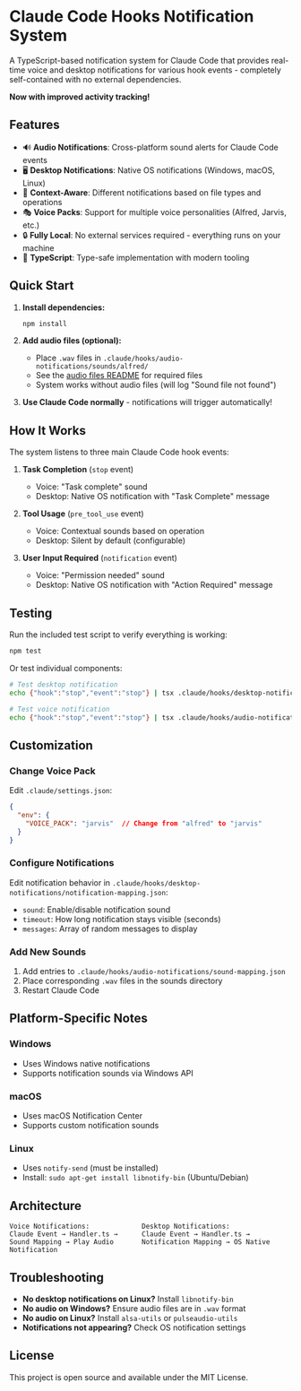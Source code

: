 # Claude Code Hooks Notification System

A TypeScript-based notification system for Claude Code that provides real-time voice and desktop notifications for various hook events - completely self-contained with no external dependencies.

**Now with improved activity tracking!**

## Features

- 🔊 **Audio Notifications**: Cross-platform sound alerts for Claude Code events
- 🖥️ **Desktop Notifications**: Native OS notifications (Windows, macOS, Linux)
- 🎯 **Context-Aware**: Different notifications based on file types and operations
- 🎭 **Voice Packs**: Support for multiple voice personalities (Alfred, Jarvis, etc.)
- 🔒 **Fully Local**: No external services required - everything runs on your machine
- 🔧 **TypeScript**: Type-safe implementation with modern tooling

## Quick Start

1. **Install dependencies:**
   ```bash
   npm install
   ```

2. **Add audio files (optional):**
   - Place `.wav` files in `.claude/hooks/audio-notifications/sounds/alfred/`
   - See the [audio files README](.claude/hooks/audio-notifications/sounds/alfred/README.md) for required files
   - System works without audio files (will log "Sound file not found")

3. **Use Claude Code normally** - notifications will trigger automatically!

## How It Works

The system listens to three main Claude Code hook events:

1. **Task Completion** (`stop` event)
   - Voice: "Task complete" sound
   - Desktop: Native OS notification with "Task Complete" message

2. **Tool Usage** (`pre_tool_use` event)
   - Voice: Contextual sounds based on operation
   - Desktop: Silent by default (configurable)

3. **User Input Required** (`notification` event)
   - Voice: "Permission needed" sound
   - Desktop: Native OS notification with "Action Required" message

## Testing

Run the included test script to verify everything is working:

```bash
npm test
```

Or test individual components:

```bash
# Test desktop notification
echo {"hook":"stop","event":"stop"} | tsx .claude/hooks/desktop-notifications/handler.ts

# Test voice notification
echo {"hook":"stop","event":"stop"} | tsx .claude/hooks/audio-notifications/handler.ts
```

## Customization

### Change Voice Pack
Edit `.claude/settings.json`:
```json
{
  "env": {
    "VOICE_PACK": "jarvis"  // Change from "alfred" to "jarvis"
  }
}
```

### Configure Notifications
Edit notification behavior in `.claude/hooks/desktop-notifications/notification-mapping.json`:
- `sound`: Enable/disable notification sound
- `timeout`: How long notification stays visible (seconds)
- `messages`: Array of random messages to display

### Add New Sounds
1. Add entries to `.claude/hooks/audio-notifications/sound-mapping.json`
2. Place corresponding `.wav` files in the sounds directory
3. Restart Claude Code

## Platform-Specific Notes

### Windows
- Uses Windows native notifications
- Supports notification sounds via Windows API

### macOS
- Uses macOS Notification Center
- Supports custom notification sounds

### Linux
- Uses `notify-send` (must be installed)
- Install: `sudo apt-get install libnotify-bin` (Ubuntu/Debian)

## Architecture

```
Voice Notifications:             Desktop Notifications:
Claude Event → Handler.ts →      Claude Event → Handler.ts →
Sound Mapping → Play Audio       Notification Mapping → OS Native Notification
```

## Troubleshooting

- **No desktop notifications on Linux?** Install `libnotify-bin`
- **No audio on Windows?** Ensure audio files are in `.wav` format
- **No audio on Linux?** Install `alsa-utils` or `pulseaudio-utils`
- **Notifications not appearing?** Check OS notification settings

## License

This project is open source and available under the MIT License.